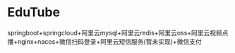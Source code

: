 # EduTube

springboot+springcloud+阿里云mysql+阿里云redis+阿里云oss+阿里云视频点播+nginx+nacos+微信扫码登录+阿里云短信服务(暂未实现)+微信支付